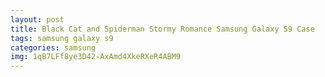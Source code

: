 ```yaml
---
layout: post
title: Black Cat and Spiderman Stormy Romance Samsung Galaxy S9 Case
tags: samsung galaxy s9
categories: samsung
img: 1qB7LFf8ye3D42-AxAmd4XkeRXeR4ABM9
---
```

